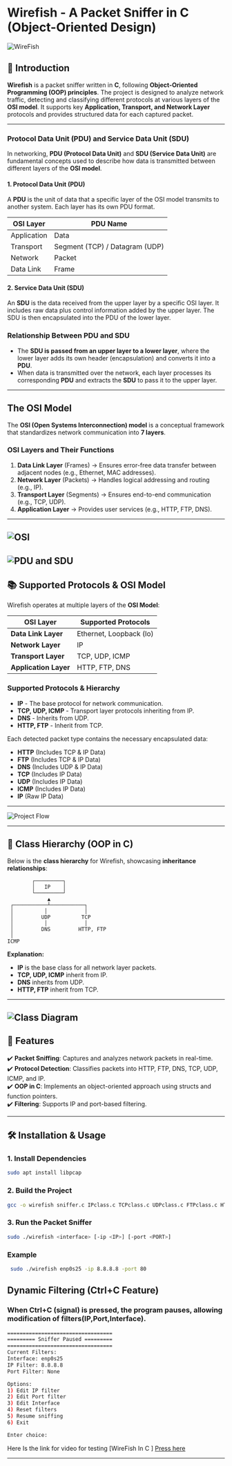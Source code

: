 # Wirefish - A Packet Sniffer in C (Object-Oriented Design)
![WireFish](images/WireFish.png)
## 📌 Introduction
**Wirefish** is a packet sniffer written in **C**, following **Object-Oriented Programming (OOP) principles**. The project is designed to analyze network traffic, detecting and classifying different protocols at various layers of the **OSI model**. It supports key **Application, Transport, and Network Layer** protocols and provides structured data for each captured packet.

---
### **Protocol Data Unit (PDU) and Service Data Unit (SDU)**  
In networking, **PDU (Protocol Data Unit)** and **SDU (Service Data Unit)** are fundamental concepts used to describe how data is transmitted between different layers of the **OSI model**.

#### **1. Protocol Data Unit (PDU)**  
A **PDU** is the unit of data that a specific layer of the OSI model transmits to another system. Each layer has its own PDU format.  

| OSI Layer | PDU Name |
|-----------|---------|
| Application | Data |
| Transport | Segment (TCP) / Datagram (UDP) |
| Network | Packet |
| Data Link | Frame |

#### **2. Service Data Unit (SDU)**  
An **SDU** is the data received from the upper layer by a specific OSI layer. It includes raw data plus control information added by the upper layer. The SDU is then encapsulated into the PDU of the lower layer.

### **Relationship Between PDU and SDU**  
- The **SDU is passed from an upper layer to a lower layer**, where the lower layer adds its own header (encapsulation) and converts it into a **PDU**.  
- When data is transmitted over the network, each layer processes its corresponding **PDU** and extracts the **SDU** to pass it to the upper layer.

---

## **The OSI Model**
The **OSI (Open Systems Interconnection) model** is a conceptual framework that standardizes network communication into **7 layers**.  

### **OSI Layers and Their Functions**
1. **Data Link Layer** (Frames) → Ensures error-free data transfer between adjacent nodes (e.g., Ethernet, MAC addresses).
2. **Network Layer** (Packets) → Handles logical addressing and routing (e.g., IP).
3. **Transport Layer** (Segments) → Ensures end-to-end communication (e.g., TCP, UDP).
4. **Application Layer** → Provides user services (e.g., HTTP, FTP, DNS).

---
![OSI](images/OSI.png)
---
![PDU and SDU](images/PDU_SDU.png)
---
## 📚 Supported Protocols & OSI Model
Wirefish operates at multiple layers of the **OSI Model**:

| **OSI Layer**       | **Supported Protocols** |
|---------------------|------------------------|
| **Data Link Layer** | Ethernet, Loopback (lo) |
| **Network Layer**   | IP                      |
| **Transport Layer** | TCP, UDP, ICMP         |
| **Application Layer** | HTTP, FTP, DNS       |

### **Supported Protocols & Hierarchy**
- **IP** - The base protocol for network communication.
- **TCP, UDP, ICMP** - Transport layer protocols inheriting from IP.
- **DNS** - Inherits from UDP.
- **HTTP, FTP** - Inherit from TCP.

Each detected packet type contains the necessary encapsulated data:
- **HTTP** (Includes TCP & IP Data)
- **FTP** (Includes TCP & IP Data)
- **DNS** (Includes UDP & IP Data)
- **TCP** (Includes IP Data)
- **UDP** (Includes IP Data)
- **ICMP** (Includes IP Data)
- **IP** (Raw IP Data)

---
![Project Flow](images/Project_Flow.png)

---

## 🎨 **Class Hierarchy (OOP in C)**

Below is the **class hierarchy** for Wirefish, showcasing **inheritance relationships**:

```plaintext
        ┌─────────┐
        │   IP    │
        └─────────┘
             ▲
 ┌───────────┴───────────┐
 │          │            │
 │         UDP          TCP
 │          │            │
 │         DNS         HTTP, FTP
 │
ICMP
```

**Explanation:**
- **IP** is the base class for all network layer packets.
- **TCP, UDP, ICMP** inherit from IP.
- **DNS** inherits from UDP.
- **HTTP, FTP** inherit from TCP.

---
![Class Diagram](images/class.png)
---

## 🚀 Features
✔️ **Packet Sniffing**: Captures and analyzes network packets in real-time.  
✔️ **Protocol Detection**: Classifies packets into HTTP, FTP, DNS, TCP, UDP, ICMP, and IP.  
✔️ **OOP in C**: Implements an object-oriented approach using structs and function pointers.  
✔️ **Filtering**: Supports IP and port-based filtering.  


---

## 🛠️ Installation & Usage
### **1. Install Dependencies**
```sh
sudo apt install libpcap
```

### **2. Build the Project**
```sh
gcc -o wirefish sniffer.c IPclass.c TCPclass.c UDPclass.c FTPclass.c HTTPclass.c DNSclass.c ICMPclass.c -lpcap
```
### **3. Run the Packet Sniffer**
```sh
sudo ./wirefish <interface> [-ip <IP>] [-port <PORT>]
```
### **Example**
```sh
 sudo ./wirefish enp0s25 -ip 8.8.8.8 -port 80
```


## Dynamic Filtering (Ctrl+C Feature)

### When **Ctrl+C** (signal) is pressed, the program pauses, allowing modification of filters(IP,Port,Interface).
```sh
==================================
========= Sniffer Paused =========
==================================
Current Filters:
Interface: enp0s25
IP Filter: 8.8.8.8
Port Filter: None

Options:
1) Edit IP filter
2) Edit Port filter
3) Edit Interface
4) Reset filters
5) Resume sniffing
6) Exit

Enter choice:
```
Here Is the link for video for testing [WireFish In C ]
[Press here](https://drive.google.com/file/d/1yq-oMuAJXUwZTHCU7lnZeaccXeTkDXG3/view?usp=sharing)

---





